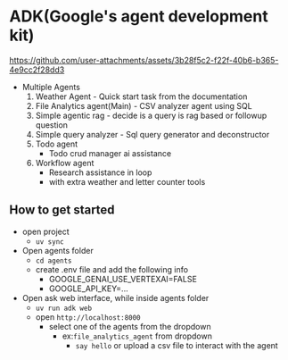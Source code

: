 # ADK(Google's agent development kit)


https://github.com/user-attachments/assets/3b28f5c2-f22f-40b6-b365-4e9cc2f28dd3


- Multiple Agents
    1. Weather Agent
      - Quick start task from the documentation
    2. File Analytics agent(Main)
      - CSV analyzer agent using SQL
    3. Simple agentic rag
      - decide is a query is rag based or followup question
    4. Simple query analyzer
      - Sql query generator and deconstructor
    5. Todo agent
       - Todo crud manager ai assistance
    6. Workflow agent
       - Research assistance in loop
       - with extra weather and letter counter tools


## How to get started
- open project
  - `uv sync`
- Open agents folder
  - `cd agents`
  - create .env file and add the following info
    - GOOGLE_GENAI_USE_VERTEXAI=FALSE
    - GOOGLE_API_KEY=...
- Open ask web interface, while inside agents folder
  - `uv run adk web`
  - open `http://localhost:8000`
    - select one of the agents from the dropdown
        - ex:`file_analytics_agent` from dropdown
          - `say hello` or upload a csv file to interact with the agent
